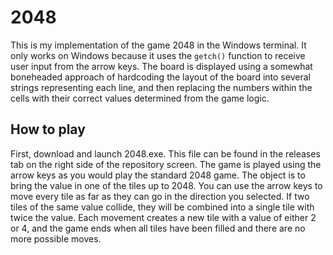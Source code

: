 # 2048

This is my implementation of the game 2048 in the Windows terminal. It only works on Windows because it uses the `getch()` function to receive user input from the arrow keys. The board is displayed using a somewhat boneheaded approach of hardcoding the layout of the board into several strings representing each line, and then replacing the numbers within the cells with their correct values determined from the game logic. 

## How to play
First, download and launch 2048.exe. This file can be found in the releases tab on the right side of the repository screen. The game is played using the arrow keys as you would play the standard 2048 game. The object is to bring the value in one of the tiles up to 2048. You can use the arrow keys to move every tile as far as they can go in the direction you selected. If two tiles of the same value collide, they will be combined into a single tile with twice the value. Each movement creates a new tile with a value of either 2 or 4, and the game ends when all tiles have been filled and there are no more possible moves. 
